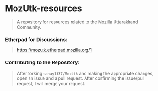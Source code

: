 MozUtk-resources
================

> A repository for resources related to the Mozilla Uttarakhand Community.

### Etherpad for Discussions:

> https://mozutk.etherpad.mozilla.org/1

### Contributing to the Repository:

> After forking `tanay1337/MozUtk` and making the appropriate changes, open an issue and a pull request. After confirming the issue/pull request, I will merge your request.
